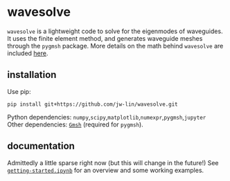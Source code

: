 # wavesolve
`wavesolve` is a lightweight code to solve for the eigenmodes of waveguides. 
It uses the finite element method, and generates waveguide meshes through the `pygmsh` package. More details on the math behind `wavesolve` are included <a href="finite_element_method_notes.pdf">here</a>.

## installation
Use pip: 

```
pip install git+https://github.com/jw-lin/wavesolve.git
```

Python dependencies: `numpy`,`scipy`,`matplotlib`,`numexpr`,`pygmsh`,`jupyter` \
Other dependencies: <a href="https://gmsh.info/">`Gmsh`</a> (required for `pygmsh`).

## documentation
Admittedly a little sparse right now (but this will change in the future!) See <a href="getting-started.ipynb">`getting-started.ipynb`</a> for an overview and some working examples.



